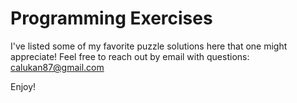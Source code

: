 
# Programming Exercises

I've listed some of my favorite puzzle solutions here that one might appreciate! Feel free to reach out by email with questions: calukan87@gmail.com 

Enjoy!
